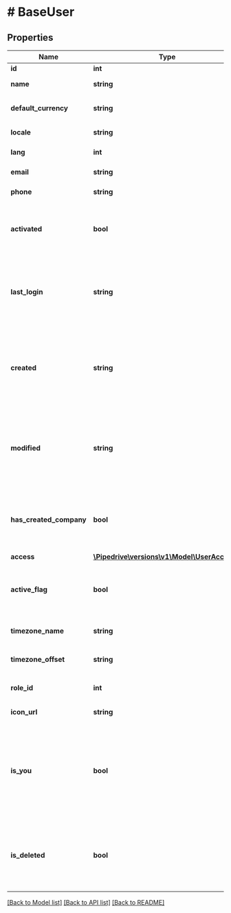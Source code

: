 # # BaseUser

## Properties

Name | Type | Description | Notes
------------ | ------------- | ------------- | -------------
**id** | **int** | The user ID | [optional]
**name** | **string** | The user name | [optional]
**default_currency** | **string** | The user default currency | [optional]
**locale** | **string** | The user locale | [optional]
**lang** | **int** | The user language ID | [optional]
**email** | **string** | The user email | [optional]
**phone** | **string** | The user phone | [optional]
**activated** | **bool** | Boolean that indicates whether the user is activated | [optional]
**last_login** | **string** | The last login date and time of the user. Format: YYYY-MM-DD HH:MM:SS | [optional]
**created** | **string** | The creation date and time of the user. Format: YYYY-MM-DD HH:MM:SS | [optional]
**modified** | **string** | The last modification date and time of the user. Format: YYYY-MM-DD HH:MM:SS | [optional]
**has_created_company** | **bool** | Boolean that indicates whether the user has created a company | [optional]
**access** | [**\Pipedrive\versions\v1\Model\UserAccess[]**](UserAccess.md) |  | [optional]
**active_flag** | **bool** | Boolean that indicates whether the user is activated | [optional]
**timezone_name** | **string** | The user timezone name | [optional]
**timezone_offset** | **string** | The user timezone offset | [optional]
**role_id** | **int** | The ID of the user role | [optional]
**icon_url** | **string** | The user icon URL | [optional]
**is_you** | **bool** | Boolean that indicates if the requested user is the same which is logged in (in this case, always true) | [optional]
**is_deleted** | **bool** | Boolean that indicates whether the user is deleted from the company | [optional]

[[Back to Model list]](../../README.md#models) [[Back to API list]](../../README.md#endpoints) [[Back to README]](../../README.md)

